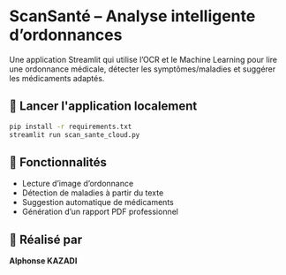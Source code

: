 
# ScanSanté – Analyse intelligente d’ordonnances

Une application Streamlit qui utilise l’OCR et le Machine Learning pour lire une ordonnance médicale, détecter les symptômes/maladies et suggérer les médicaments adaptés.

## 🚀 Lancer l'application localement
```bash
pip install -r requirements.txt
streamlit run scan_sante_cloud.py
```

## 📄 Fonctionnalités
- Lecture d’image d’ordonnance
- Détection de maladies à partir du texte
- Suggestion automatique de médicaments
- Génération d’un rapport PDF professionnel

## 🧠 Réalisé par
**Alphonse KAZADI**
